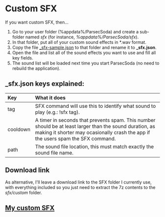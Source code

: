 # Custom SFX
If you want custom SFX, then...

  1. Go to your user folder (%appdata%/ParsecSoda) and create a sub-folder named *sfx* (for instance, *%appdata%/ParsecSoda/sfx*).  
  2. In that folder, put all of your custom sound effects in \*.wav format.  
  3. Copy the file [_sfx-sample.json](_sfx-sample.json) to that folder and rename it to **_sfx.json**.  
  4. Open the file and list all of the sound effects you want to use and fill all key fields.  
  5. The sound list will be loaded next time you start ParsecSoda (no need to rebuild the application).

## _sfx.json keys explained:
| Key | What it does |
| :------- | :----- |
| tag | SFX command will use this to identify what sound to play (e.g.: !sfx tag). |
| cooldown | A timer in seconds that prevents spam. This number should be at least larger than the sound duration, as making it shorter may ocasionally crash the app if the users spam the SFX command. |
| path | The sound file location, this must match exactly the sound file name. |

## Download link
As alternative, I'll leave a download link to the SFX folder I currently use, with everything included so you just need to extract the 7z contents to the *sfx/custom* folder.

## [My custom SFX](https://mega.nz/file/MJwGEAAQ#C6MUO7ZT0Dz9PqYAOIN7b7JTrjXFVJGxNzL9P64F7KE)